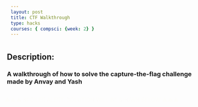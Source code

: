 ```yaml
---
layout: post
title: CTF Walkthrough
type: hacks
courses: { compsci: {week: 2} }
---
```


<h2>
Description:
</h2>
<h3>
A walkthrough of how to solve the capture-the-flag challenge made by Anvay and Yash
</h3>

<style>
    @keyframes flashPop {
      0% { opacity: 0; transform: scale(1); color: #fcf000; }
      50% { opacity: 1; transform: scale(3.0); color: #fcf000; }
      100% { opacity: 0; transform: scale(2); color: #f70202; }
    }

    @keyframes fadeInText {
      0% { opacity: 0; }
      100% { opacity: 1; }
    }
    
    .flash-pop {
      animation: flashPop 5s linear 2 forwards;
      display: inline-block;
    }
    
    .additional-text {
      opacity: 0;
      animation: fadeInText 6s linear 1 forwards; /* Start after flashPop is complete */
      animation-delay: 10s;
      color: white;
    }

    .additional-text-code {
        color: #00ffcc; /* Cyan text for additional-text-code class */
    }

    pre {
        background-color: #000; /* Black background for code snippets */
        color: #fff; /* White text for code snippets */
        padding: 10px;
        border-radius: 5px;
        overflow: auto;
    }

    .additional-text-green {
        color: #fcf000; /* Green text for additional-text-green class */
    }

</style>

<p class="flash-pop">⚠️⚠️⚠️ SPOILER ALERT: SOLUTION WILL BE SHOWN BELOW ⚠️⚠️⚠️</p>

<h1 class="additional-text">Step 1: Extract hashes from the SAM Database</h1>


<p class="additional-text">
    The SAM database is the file that the Windows operating system uses to store usernames and match them to passwords
</p>

<h2 class="additional-text">Extraction Way #1:</h2>

<p class="additional-text">
    The first way you can extract the passwords from the SAM database is through the registry editor.
    <span class="additional-text-green">Make sure to be safe when navigating the Registry Editor. A single thing messed up in here means that your computer could risk its last use.</span>
</p>

<p class="additional-text">
    After you have done this, navigate to HKEY_LOCAL_MACHINE and then SAM. Then, right-click and Export the key.
</p>

<h2 class="additional-text">Extraction Way #2:</h2>

<p class="additional-text">
    Another way that you can extract the SAM database is through PowerShell.
    PowerShell is a task automation and configuration management program from Microsoft.
</p>

<p class="additional-text">
    To do this, first open PowerShell by pressing the Windows key and typing in PowerShell.
    After opening PowerShell, run the following commands:
</p>

<pre class="additional-text">
reg save HKLM\sam ./sam.save
reg save HKLM\system ./system.save
</pre>

<p class="additional-text">If you used this way to save the SAM database, now you’re ready for Step 2!</p>

<h1 class="additional-text">Step 2: Move all saved SAM databases to a Kali Linux image</h1>

<p class="additional-text">
    Note: To understand what Kali is and how to download it and open it in VMWare, refer to the Intro to CTF post on the Hacks page for week 2.
</p>

<p class="additional-text">Once you have Kali installed and opened, run the following:</p>

<pre class="additional-text">
impacket-secretsdump -sam sam.save -system system.save LOCAL
</pre>

<p class="additional-text">
    The <code class="additional-text">impacket-secretsdump</code> command is part of the Impacket library, which is a collection of Python classes for working with network protocols.
    Specifically, this command is used for extracting password hashes from a Windows system.
</p>

<ul class="additional-text">
    <li><span class="additional-text-code">impacket-secretsdump:</span> This is the command-line utility provided by Impacket for performing various operations related to credential extraction.</li>
    <li><span class="additional-text-code">-sam sam.save:</span> This flag specifies the path to the Security Account Manager (SAM) database file (sam.save in this case).</li>
    <li><span class="additional-text-code">-system system.save:</span> This flag specifies the path to the system registry hive file (system.save in this case).</li>
    <li><span class="additional-text-code">LOCAL:</span> This argument specifies the target; in this case, it indicates that the command should be executed locally on the system.</li>
</ul>

<p class="additional-text">
    So, when you run this command, it reads the SAM and system registry hive files from the specified paths (sam.save and system.save),
    extracts password hashes, and outputs the results.
</p>

<h1 class="additional-text">Step 3: Crack the password hashes using hashcat</h1>

<p class="additional-text">
    Using the impacket command, we have extracted the password hashes from the SAM database.
    Now, we need to crack these passwords.
</p>

<p class="additional-text">To do this, run the following command:</p>

<pre class="additional-text">
hashcat -m 1000 hash.txt /rockyou.txt --show
</pre>

<p class="additional-text">
    The <code class="additional-text">hashcat</code> command is a powerful and popular password-cracking tool that supports various hashing algorithms.
    Here's a breakdown of the provided command:
</p>

<ul class="additional-text">
    <li><span class="additional-text-code">-m 1000:</span> This option specifies the hash mode to use. In this case, it indicates mode 1000, which corresponds to the NTLM hashing algorithm commonly used in Windows environments.</li>
    <li><span class="additional-text-code">hash.txt:</span> This is the name of the file containing the target hashes.</li>
    <li><span class="additional-text-code">/rockyou.txt:</span> This is the path to a wordlist file, in this case, rockyou.txt.</li>
    <li><span class="additional-text-code">--show:</span> This option instructs hashcat to display the cracked passwords if it successfully finds matches in the provided wordlist.</li>
</ul>

<p class="additional-text">
    So, the overall purpose of this command is to use hashcat to attempt to crack password hashes (in NTLM format) stored in the hash.txt file using the passwords from the rockyou.txt wordlist.
    If successful, the tool will display the cracked passwords.
</p>

<p class="additional-text">Congratulations! Using hashcat, you just cracked the password of <code class="additional-text">insecureaccount</code>. Seems like he kept his password as “password”. What a naughty cheeky little boy. Now you know how to crack easy passwords using Kali and Hashcat.</p>